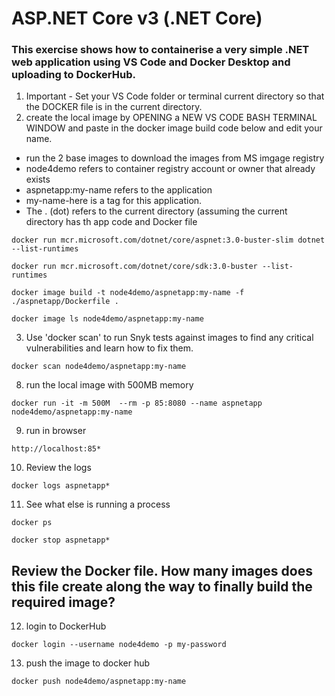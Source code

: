# ASP.NET Core v3 (.NET Core)
### This exercise shows how to containerise a very simple .NET web application using VS Code and Docker Desktop and uploading to DockerHub.  

1. Important - Set your VS Code folder or terminal current directory so that the DOCKER file is in the current directory.
2. create the local image by OPENING a NEW VS CODE BASH TERMINAL WINDOW and paste in the docker image build code below and edit your name. 
- run the 2 base images to download the images from MS imgage registry
- node4demo refers to container registry account or owner that already exists
- aspnetapp:my-name refers to the application 
- my-name-here is a tag for this application. 
- The . (dot) refers to the current directory (assuming the current directory has th app code and Docker file

```
docker run mcr.microsoft.com/dotnet/core/aspnet:3.0-buster-slim dotnet --list-runtimes

docker run mcr.microsoft.com/dotnet/core/sdk:3.0-buster --list-runtimes

docker image build -t node4demo/aspnetapp:my-name -f ./aspnetapp/Dockerfile . 

docker image ls node4demo/aspnetapp:my-name
```

3. Use 'docker scan' to run Snyk tests against images to find any critical vulnerabilities and learn how to fix them.

```
docker scan node4demo/aspnetapp:my-name 
```

8. run the local image with 500MB memory 

```
docker run -it -m 500M  --rm -p 85:8080 --name aspnetapp node4demo/aspnetapp:my-name
```

9. run in browser

```
http://localhost:85*
```

10. Review the logs

```
docker logs aspnetapp*
```

11. See what else is running a process

```
docker ps

docker stop aspnetapp*
```

## Review the Docker file. How many images does this file create along the way to finally build the required image?

12. login to DockerHub

```
docker login --username node4demo -p my-password
```

13. push the image to docker hub

```
docker push node4demo/aspnetapp:my-name
```

